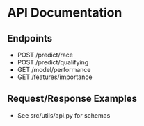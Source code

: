 # API Documentation

## Endpoints
- POST /predict/race
- POST /predict/qualifying
- GET /model/performance
- GET /features/importance

## Request/Response Examples
- See src/utils/api.py for schemas
